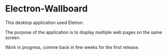 # Electron-Wallboard

This desktop application used Eletron.

The purpose of the application is to display multiple web pages on the same screen.

Work in progress, comme back in few weeks for the first release.
